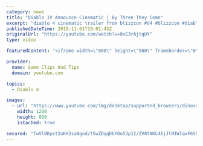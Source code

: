 ```yaml
---
category: news
title: "Diablo IV Announce Cinematic | By Three They Come"
excerpt: "diablo 4 cinematic trailer from blizzcon #d4 #blizzcon #diablo."
publishedDateTime: 2019-11-01T19:01:45Z
originalUrl: "https://youtube.com/watch?v=0vE3rAjtqUY"
type: video

featuredContent: "<iframe width=\"800\" height=\"500\" frameborder=\"0\" src=\"https://www.youtube.com/embed/0vE3rAjtqUY\" allow=\"accelerometer; autoplay; encrypted-media; gyroscope; picture-in-picture\" allowfullscreen></iframe>"

provider:
  name: Game Clips And Tips
  domain: youtube.com

topics:
  - Diablo 4

images:
  - url: "https://www.youtube.com/img/desktop/supported_browsers/dinosaur.png"
    width: 1200
    height: 800
    isCached: true

secured: "fwVl0Kpst2uKH2sa8god/tSwZDqqDbY0o53p1I/ZV8tNKL4EjJlNIWlqwF659ajj6K/+nfOYU/6yVPPiI8DgnLkpSYkxgMXuaObIzH2TXKiSlCRKRXJMGU854xj5qAaPOdrvCU/TaBVvMyVtMSsECnlkigHtODCt0PsEnD8687g1jqOBwWWI8Vcc1YoQkR3LuU6pGT5FejqwURoMKJlwuqg6Ay44d4+LV5bJm4TrWGT8wdOgHOWAWWOmU0OMbiDjon/BjQkin0AuVPwL9xryLvaLPXrStg/EPiIMsVO5x/2qkc4rSzTT8cTX32IWYQwfduWYKML+eDNYOF8yFP72CPV4SY2sSyK/VcqL1PW976ern+MNECJ9/0gFaYFt7E1K02wwB3X86g2C8e/DXkyEbQ==;o6MiYrEa5SjZVB5EBc+W6w=="
---
```


